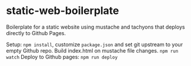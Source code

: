 # static-web-boilerplate
Boilerplate for a static website using mustache and tachyons that deploys directly to Github Pages.

Setup: `npm install`, customize `package.json` and set git upstream to your empty Github repo.
Build index.html on mustache file changes. `npm run watch`
Deploy to Github pages: `npm run deploy`
